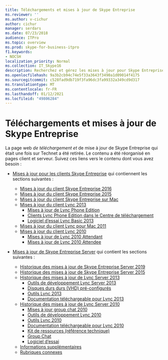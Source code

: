 ```yaml
---
title: Téléchargements et mises à jour de Skype Entreprise
ms.reviewer: ''
ms.author: v-cichur
author: cichur
manager: serdars
ms.date: 07/23/2018
audience: ITPro
ms.topic: overview
ms.prod: skype-for-business-itpro
f1.keywords:
- NOCSH
localization_priority: Normal
ms.collection: IT_Skype16
description: Recherchez et gérez les mises à jour pour Skype Entreprise Server ou Lync 2013. Utilisez les liens pour obtenir plus d’informations, puis téléchargez les mises à jour.
ms.openlocfilehash: 9a3b2cb94c74e5f33a3643f3490a1d09014f4175
ms.sourcegitcommit: c528fad9db719f3fa96dc3fa99332a349cd9d317
ms.translationtype: MT
ms.contentlocale: fr-FR
ms.lasthandoff: 01/12/2021
ms.locfileid: "49806284"
---
```

# <a name="skype-for-business-downloads-and-updates"></a>Téléchargements et mises à jour de Skype Entreprise

La page web _de téléchargement et_ de mise à jour de Skype Entreprise qui était une fois sur Technet a été retirée. Le contenu a été réorganisé en pages client et serveur. Suivez ces liens vers le contenu dont vous avez besoin :

- [Mises à jour pour les clients Skype Entreprise](sfb-client-updates.md) qui contiennent les sections suivantes :
    - [Mises à jour du client Skype Entreprise 2016](sfb-client-updates.md#skype-for-business-2016-client-updates)
    - [Mises à jour du client Skype Entreprise 2015](sfb-client-updates.md#skype-for-business-2015-client-updates)
    - [Mises à jour du client Skype Entreprise sur Mac](sfb-client-updates.md)
    - [Mises à jour du client Lync 2013](sfb-client-updates.md)
        - [Mises à jour de Lync Phone Edition](sfb-client-updates.md#lync-phone-edition-updates)
        - [Clients Lync Phone Edition dans le Centre de téléchargement](sfb-client-updates.md#lync-phone-edition-clients-on-download-center)
        - [Logiciel d’essai Lync Basic 2013](sfb-client-updates.md)
    - [Mises à jour du client Lync pour Mac 2011](sfb-client-updates.md#lync-for-mac-2011-client-updates)
    - [Mises à jour du client Lync 2010](sfb-client-updates.md#lync-2010-client-updates)
        - [Mises à jour de Lync 2010 Attendant](sfb-client-updates.md#lync-2010-attendant-updates)
        - [Mises à jour de Lync 2010 Attendee](sfb-client-updates.md#lync-2010-attendee-updates)

- [Mises à jour de Skype Entreprise Server](sfb-server-updates.md) qui contient les sections suivantes :
    - [Historique des mises à jour de Skype Entreprise Server 2019](sfb-server-updates.md#skype-for-business-server-2019-update-history)
    - [Historique des mises à jour de Skype Entreprise Server 2015](sfb-server-updates.md#skype-for-business-server-2015-update-history)
    - [Historique des mises à jour de Lync Server 2013](sfb-server-updates.md#lync-server-2013-update-history)
        - [Outils de développement Lync Server 2013](sfb-server-updates.md#lync-server-2013-dev-tools)
        - [Disques durs durs (VHD) pré-configurés](sfb-server-updates.md#pre-configured-vhds)
        - [Outils Lync 2013](sfb-server-updates.md#lync-2013-tools)
        - [Documentation téléchargeable pour Lync 2013](sfb-server-updates.md#lync-2013-downloadable-documentation)
    - [Historique des mises à jour de Lync Server 2010](sfb-server-updates.md#lync-server-2010-update-history)
        - [Mises à jour group chat 2010](sfb-server-updates.md#group-chat-2010-updates)
        - [Outils de développement Lync 2010](sfb-server-updates.md#lync-2010-dev-tools)
        - [Outils Lync 2010](sfb-server-updates.md#lync-2010-tools)
        - [Documentation téléchargeable pour Lync 2010](sfb-server-updates.md#lync-2010-downloadable-documentation)
        - [Kit de ressources (référence technique)](sfb-server-updates.md#resource-kit-technical-reference)
        - [Group Chat](sfb-server-updates.md#group-chat)
        - [Logiciel d’essai](sfb-server-updates.md#trial-software)
    - [Informations supplémentaires](sfb-server-updates.md#additional-information)
    - [Rubriques connexes](sfb-server-updates.md#related-topics)
